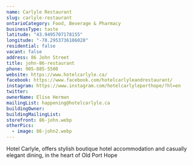 ```yaml
---
name: Carlyle Restaurant
slug: carlyle-restaurant
ontarioCategory: Food, Beverage & Pharmacy
businessType: taste
latitude: "43.9495707178155"
longitude: "-78.2953736186028"
residential: false
vacant: false
address: 86 John Street
title: john-86-restaurant
phone: 905-885-5500
website: https://www.hotelcarlyle.ca/
facebook: https://www.facebook.com/hotelcarlyleandrestaurant/
instagram: https://www.instagram.com/hotelcarlyleporthope/?hl=en
twitter:
ownerName: Elise Herman
mailingList: happening@hotelcarlyle.ca
buildingOwner:
buildingMailingList:
storefront: 86-john.webp
otherPics:
  - image: 86-john2.webp
---
```


Hotel Carlyle, offers stylish boutique hotel accommodation and casually elegant dining, in the heart of Old Port Hope
